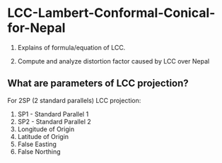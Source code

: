 # LCC-Lambert-Conformal-Conical-for-Nepal

1. Explains of formula/equation of LCC.

2. Compute and analyze distortion factor caused by LCC over Nepal

## What are parameters of LCC projection?
For 2SP (2 standard parallels) LCC projection:
1. SP1 - Standard Parallel 1
2. SP2 - Standard Parallel 2
3. Longitude of Origin
4. Latitude of Origin
6. False Easting
7. False Northing
